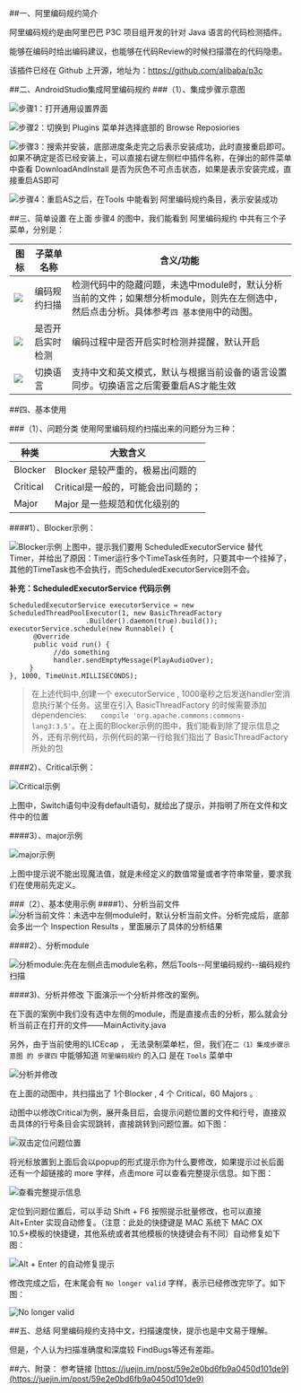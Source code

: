 ##一、阿里编码规约简介

阿里编码规约是由阿里巴巴 P3C 项目组开发的针对 Java 语言的代码检测插件。

能够在编码时给出编码建议，也能够在代码Review的时候扫描潜在的代码隐患。

该插件已经在 Github 上开源，地址为：https://github.com/alibaba/p3c

##二、AndroidStudio集成阿里编码规约
###（1）、集成步骤示意图

![步骤1：打开通用设置界面](http://upload-images.jianshu.io/upload_images/2551993-126b61b3e19e5540.png?imageMogr2/auto-orient/strip%7CimageView2/2/w/1240)


![步骤2：切换到 Plugins 菜单并选择底部的 Browse Reposiories](http://upload-images.jianshu.io/upload_images/2551993-ccc2eb6bdf39d88d.png?imageMogr2/auto-orient/strip%7CimageView2/2/w/1240)




![步骤3：搜索并安装，底部进度条走完之后表示安装成功，此时直接重启即可。如果不确定是否已经安装上，可以直接右键左侧栏中插件名称，在弹出的邮件菜单中查看 DownloadAndInstall 是否为灰色不可点击状态，如果是表示安装完成，直接重启AS即可](http://upload-images.jianshu.io/upload_images/2551993-762bb4507f7eb40e.png?imageMogr2/auto-orient/strip%7CimageView2/2/w/1240)



![步骤4：重启AS之后，在Tools 中能看到 阿里编码规约条目，表示安装成功](http://upload-images.jianshu.io/upload_images/2551993-f2ee3eb03592b3b6.png?imageMogr2/auto-orient/strip%7CimageView2/2/w/1240)

##三、简单设置
在上面 步骤4 的图中，我们能看到 阿里编码规约 中共有三个子菜单，分别是：

图标|子菜单名称|含义/功能
--|--|--
![](http://upload-images.jianshu.io/upload_images/2551993-d8d75d61c655ad0f.png?imageMogr2/auto-orient/strip%7CimageView2/2/w/1240)|编码规约扫描|检测代码中的隐藏问题，未选中module时，默认分析当前的文件；如果想分析module，则先在左侧选中，然后点击分析。具体参考` 四 基本使用 `中的动图。
![](http://upload-images.jianshu.io/upload_images/2551993-43fca4c9f6b9de3a.png?imageMogr2/auto-orient/strip%7CimageView2/2/w/1240)|是否开启实时检测|编码过程中是否开启实时检测并提醒，默认开启
![](http://upload-images.jianshu.io/upload_images/2551993-37b944504fb8a720.png?imageMogr2/auto-orient/strip%7CimageView2/2/w/1240)|切换语言|支持中文和英文模式，默认与根据当前设备的语言设置同步。切换语言之后需要重启AS才能生效

##四、基本使用

###（1）、问题分类
使用阿里编码规约扫描出来的问题分为三种：

种类|大致含义
--|--
Blocker|Blocker 是较严重的，极易出问题的
Critical|Critical是一般的，可能会出问题的；
Major|Major 是一些规范和优化级别的

####1）、Blocker示例：

![Blocker示例](http://upload-images.jianshu.io/upload_images/2551993-f6529967acd8a8b5.png?imageMogr2/auto-orient/strip%7CimageView2/2/w/1240)
上图中，提示我们要用 ScheduledExecutorService 替代 Timer，并给出了原因：Timer运行多个TimeTask任务时，只要其中一个挂掉了，其他的TimeTask也不会执行，而ScheduledExecutorService则不会。

**补充：ScheduledExecutorService 代码示例**
 ``` 
ScheduledExecutorService executorService = new ScheduledThreadPoolExecutor(1, new BasicThreadFactory
                    .Builder().daemon(true).build());
executorService.schedule(new Runnable() {
       @Override
       public void run() {
            //do something
            handler.sendEmptyMessage(PlayAudioOver);
      }
}, 1000, TimeUnit.MILLISECONDS);
```
>在上述代码中,创建一个 executorService , 1000毫秒之后发送handler空消息执行某个任务。这里在引入 BasicThreadFactory 的时候需要添加 dependencies: `    compile 'org.apache.commons:commons-lang3:3.5' `。在上面的Blocker示例的图中，我们能看到除了提示信息之外，还有示例代码，示例代码的第一行给我们指出了 BasicThreadFactory 所处的包

####2）、Critical示例：

![Critical示例](http://upload-images.jianshu.io/upload_images/2551993-ac4743983427eb0d.png?imageMogr2/auto-orient/strip%7CimageView2/2/w/1240)

上图中，Switch语句中没有default语句，就给出了提示，并指明了所在文件和文件中的位置

####3）、major示例

![major示例](http://upload-images.jianshu.io/upload_images/2551993-3f0bf7d7a833f213.png?imageMogr2/auto-orient/strip%7CimageView2/2/w/1240)

上图中提示说不能出现魔法值，就是未经定义的数值常量或者字符串常量，要求我们在使用前先定义。


###（2）、基本使用示例
####1）、分析当前文件
![分析当前文件：未选中左侧module时，默认分析当前文件。分析完成后，底部会多出一个 Inspection Results ，里面展示了具体的分析结果](http://upload-images.jianshu.io/upload_images/2551993-ed3402e561ece505.gif?imageMogr2/auto-orient/strip)

####2）、分析module

![分析module:先在左侧点击module名称，然后Tools--阿里编码规约--编码规约扫描](http://upload-images.jianshu.io/upload_images/2551993-68fedf394794fb56.gif?imageMogr2/auto-orient/strip)


####3)、分析并修改
下面演示一个分析并修改的案例。

在下面的案例中我们没有选中左侧的module，而是直接点击的分析，那么就会分析当前正在打开的文件——MainActivity.java

另外，由于当前使用的LICEcap ， 无法录制菜单栏，但，我们在`二（1）集成步骤示意图 的 步骤四` 中能够知道 `阿里编码规约` 的入口 是在 `Tools`  菜单中

![分析并修改](http://upload-images.jianshu.io/upload_images/2551993-2cbdc218b611f8fd.gif?imageMogr2/auto-orient/strip)

在上面的动图中，共扫描出了 1个Blocker , 4 个 Critical，60 Majors 。

动图中以修改Critical为例，展开条目后，会提示问题位置的文件和行号，直接双击具体的行号条目会实现跳转，直接跳转到问题位置。如下图：

![双击定位问题位置](http://upload-images.jianshu.io/upload_images/2551993-75bf9c148da5c188.gif?imageMogr2/auto-orient/strip)



将光标放置到上面后会以popup的形式提示你为什么要修改，如果提示过长后面还有一个超链接的 more 字样，点击more 可以查看完整提示信息。如下图：

![查看完整提示信息](http://upload-images.jianshu.io/upload_images/2551993-11036c0c8f833612.gif?imageMogr2/auto-orient/strip)




定位到问题位置后，可以手动 Shift + F6 按照提示批量修改，也可以直接 Alt+Enter 实现自动修复。（注意：此处的快捷键是 MAC 系统下 MAC OX 10.5+模板的快捷键，其他系统或者其他模板的快捷键会有不同）自动修复如下图：

![Alt + Enter 的自动修复提示](http://upload-images.jianshu.io/upload_images/2551993-8e0e984fbe4e5d01.png?imageMogr2/auto-orient/strip%7CimageView2/2/w/1240)


修改完成之后，在末尾会有  `No longer valid` 字样，表示已经修改完毕了。如下图：

![No longer valid](http://upload-images.jianshu.io/upload_images/2551993-0c064c1bb9851f81.png?imageMogr2/auto-orient/strip%7CimageView2/2/w/1240)



##五、总结
阿里编码规约支持中文，扫描速度快，提示也是中文易于理解。

但是，个人认为扫描准确度和深度较 FindBugs等还有差距。



##六、附录：
参考链接 [https://juejin.im/post/59e2e0bd6fb9a0450d101de9](https://juejin.im/post/59e2e0bd6fb9a0450d101de9)
